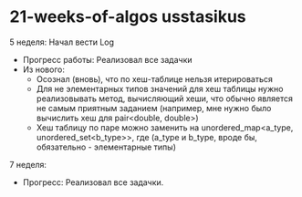 # 21-weeks-of-algos usstasikus
5 неделя: Начал вести Log
- Прогресс работы:
    Реализовал все задачки
- Из нового:
    - Осознал (вновь), что по хеш-таблице нельзя итерироваться
    - Для не элементарных типов значений для хеш таблицы нужно реализовывать метод, вычисляющий хеши, что обычно является не самым приятным заданием (например, мне нужно было вычислить хеш для pair<double, double>)
    - Хеш таблицу по паре можно заменить на unordered_map<a_type, unordered_set<b_type>>, где (a_type и b_type, вроде бы, обязательно - элементарные типы)


7 неделя: 
- Прогресс:
    Реализовал все задачки.

